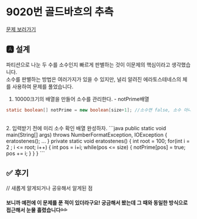 # 9020번 골드바흐의 추측 
[문제 보러가기](https://www.acmicpc.net/problem/9020)

## 🅰 설계
파티션으로 나눈 두 수를 소수인지 빠르게 판별하는 것이 이문제의 핵심이라고 생각했습니다.
<br>
소수를 판별하는 방법은 여러가지가 있을 수 있지만, 널리 알려진 에라토스테네스의 체를 사용하여 문제를 풀었습니다.

1. 10000크기의 배열을 만들어 소수를 관리한다. - notPrime배열
```java
static boolean[] notPrime = new boolean[size+1]; //소수면 false, 소수 아니면 true
```
<br>
2. 입력받기 전에 미리 소수 확인 배열 완성하자.
```java
public static void main(String[] args) throws NumberFormatException, IOException {
		eratostenes();
		...
}
private static void eratostenes() {
		int root = 100;
		for(int i = 2 ; i <= root; i++) {
			int pos = i+i;
			while(pos <= size) {
				notPrime[pos] = true;
				pos += i;
			}
		}
	}
```



## ✅ 후기
// 새롭게 알게되거나 공유해서 알게된 점

#### 보니까 예전에 이 문제를 푼 적이 있더라구요! 궁금해서 봤는데 그 때와 동일한 방식으로 접근해서 눈물 흘렸습니다💦💦

